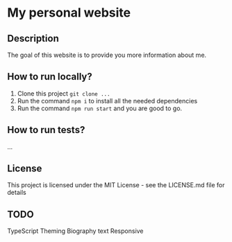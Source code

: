 # My personal website

## Description

The goal of this website is to provide you more information 
about me.

## How to run locally?

1. Clone this project `git clone ...`
2. Run the command `npm i` to install all the needed dependencies
3. Run the command `npm run start` and you are good to go.

## How to run tests?

...

## License

This project is licensed under the MIT License - see the LICENSE.md file for details

## TODO
TypeScript
Theming
Biography text
Responsive